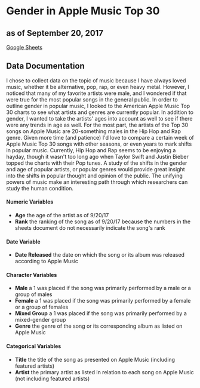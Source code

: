 # Gender in Apple Music Top 30
## as of September 20, 2017

[Google Sheets](https://docs.google.com/a/richmond.edu/spreadsheets/d/1jK6FRnzmCH6fVxfybaryKGpCV56anzHyNyIVOwGL6Pg/edit?usp=sharing)

## Data Documentation
I chose to collect data on the topic of music because I have always loved music, whether it be alternative, pop, rap, or even heavy metal. However, I noticed that many of my favorite artists were male, and I wondered if that were true for the most popular songs in the general public.
In order to outline gender in popular music, I looked to the American Apple Music Top 30 charts to see what artists and genres are currently popular. In addition to gender, I wanted to take the artists' ages into account as well to see if there were any trends in age as well. For the most part, the artists of the Top 30 songs on Apple Music are 20-something males in the Hip Hop and Rap genre.
Given more time (and patience) I'd love to compare a certain week of Apple Music Top 30 songs with other seasons, or even years to mark shifts in popular music. Currently, Hip Hop and Rap seems to be enjoying a hayday, though it wasn't too long ago when Taylor Swift and Justin Bieber topped the charts with their Pop tunes. A study of the shifts in the gender and age of popular artists, or popular genres would provide great insight into the shifts in popular thought and opinion of the public. 
The unifying powers of music make an interesting path through which researchers can study the human condition. 

#### Numeric Variables
* **Age** the age of the artist as of 9/20/17
* **Rank** the ranking of the song as of 9/20/17 because the numbers in the sheets document do not necessarily indicate the song's rank
#### Date Variable
* **Date Released** the date on which the song or its album was released according to Apple Music
#### Character Variables
* **Male** a 1 was placed if the song was primarily performed by a male or a group of males
* **Female** a 1 was placed if the song was primarily performed by a female or a group of females
* **Mixed Group** a 1 was placed if the song was primarily performed by a mixed-gender group
* **Genre** the genre of the song or its corresponding album as listed on Apple Music
#### Categorical Variables
* **Title** the title of the song as presented on Apple Music (including featured artists)
* **Artist** the primary artist as listed in relation to each song on Apple Music (not including featured artists)


